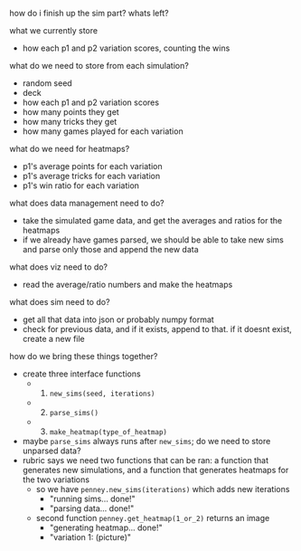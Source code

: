 how do i finish up the sim part? whats left?

what we currently store
- how each p1 and p2 variation scores, counting the wins

what do we need to store from each simulation?
- random seed
- deck
- how each p1 and p2 variation scores
- how many points they get
- how many tricks they get
- how many games played for each variation

what do we need for heatmaps?
- p1's average points for each variation
- p1's average tricks for each variation
- p1's win ratio for each variation

what does data management need to do?
- take the simulated game data, and get the averages and ratios for the heatmaps
- if we already have games parsed, we should be able to take new sims and parse only those and append the new data

what does viz need to do?
- read the average/ratio numbers and make the heatmaps

what does sim need to do?
- get all that data into json or probably numpy format
- check for previous data, and if it exists, append to that. if it doesnt exist, create a new file

how do we bring these things together?
- create three interface functions
	- 1. `new_sims(seed, iterations)`
	- 2. `parse_sims()`
	- 3. `make_heatmap(type_of_heatmap)`
- maybe `parse_sims` always runs after `new_sims`; do we need to store unparsed data?
- rubric says we need two functions that can be ran: a function that generates new simulations, and a function that generates heatmaps for the two variations
	- so we have `penney.new_sims(iterations)` which adds new iterations
 		- "running sims... done!"
		- "parsing data... done!"
	- second function `penney.get_heatmap(1_or_2)` returns an image
 		- "generating heatmap... done!"
   		- "variation 1: (picture)"
